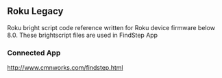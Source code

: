 ## Roku Legacy
Roku bright script code reference written for Roku device firmware below 8.0. These brightscript files are used in FindStep App

### Connected App
http://www.cmnworks.com/findstep.html
